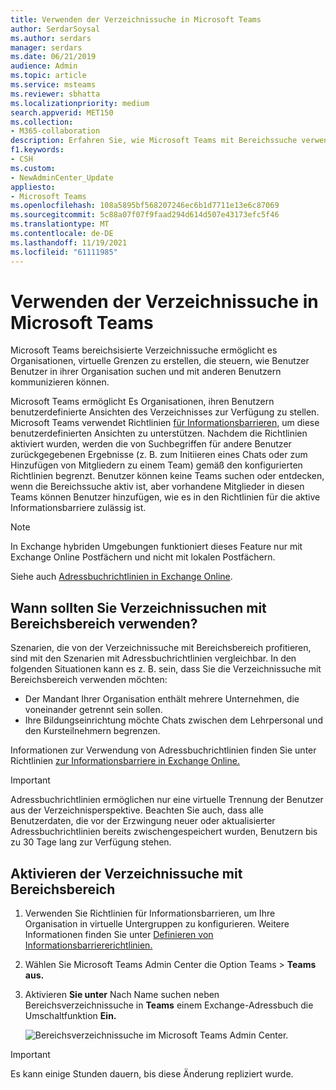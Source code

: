 ```yaml
---
title: Verwenden der Verzeichnissuche in Microsoft Teams
author: SerdarSoysal
ms.author: serdars
manager: serdars
ms.date: 06/21/2019
audience: Admin
ms.topic: article
ms.service: msteams
ms.reviewer: sbhatta
ms.localizationpriority: medium
search.appverid: MET150
ms.collection:
- M365-collaboration
description: Erfahren Sie, wie Microsoft Teams mit Bereichssuche verwenden können, um benutzerdefinierte Ansichten des Verzeichnisses zur Verfügung zu stellen.
f1.keywords:
- CSH
ms.custom:
- NewAdminCenter_Update
appliesto:
- Microsoft Teams
ms.openlocfilehash: 108a5895bf568207246ec6b1d7711e13e6c87069
ms.sourcegitcommit: 5c88a07f07f9faad294d614d507e43173efc5f46
ms.translationtype: MT
ms.contentlocale: de-DE
ms.lasthandoff: 11/19/2021
ms.locfileid: "61111985"
---
```

# <a name="use-microsoft-teams-scoped-directory-search"></a>Verwenden der Verzeichnissuche in Microsoft Teams

Microsoft Teams bereichsisierte Verzeichnissuche ermöglicht es Organisationen, virtuelle Grenzen zu erstellen, die steuern, wie Benutzer Benutzer in ihrer Organisation suchen und mit anderen Benutzern kommunizieren können. 

Microsoft Teams ermöglicht Es Organisationen, ihren Benutzern benutzerdefinierte Ansichten des Verzeichnisses zur Verfügung zu stellen. Microsoft Teams verwendet Richtlinien [für Informationsbarrieren,](/microsoft-365/compliance/information-barriers) um diese benutzerdefinierten Ansichten zu unterstützen. Nachdem die Richtlinien aktiviert wurden, werden die von Suchbegriffen für andere Benutzer zurückgegebenen Ergebnisse (z. B. zum Initiieren eines Chats oder zum Hinzufügen von Mitgliedern zu einem Team) gemäß den konfigurierten Richtlinien begrenzt. Benutzer können keine Teams suchen oder entdecken, wenn die Bereichssuche aktiv ist, aber vorhandene Mitglieder in diesen Teams können Benutzer hinzufügen, wie es in den Richtlinien für die aktive Informationsbarriere zulässig ist.

> [!NOTE]
> In Exchange hybriden Umgebungen funktioniert dieses Feature nur mit Exchange Online Postfächern und nicht mit lokalen Postfächern.

Siehe auch [Adressbuchrichtlinien in Exchange Online](/exchange/address-books/address-book-policies/address-book-policies).

## <a name="when-should-you-use-scoped-directory-searches"></a>Wann sollten Sie Verzeichnissuchen mit Bereichsbereich verwenden?

Szenarien, die von der Verzeichnissuche mit Bereichsbereich profitieren, sind mit den Szenarien mit Adressbuchrichtlinien vergleichbar. In den folgenden Situationen kann es z. B. sein, dass Sie die Verzeichnissuche mit Bereichsbereich verwenden möchten:

- Der Mandant Ihrer Organisation enthält mehrere Unternehmen, die voneinander getrennt sein sollen. 
- Ihre Bildungseinrichtung möchte Chats zwischen dem Lehrpersonal und den Kursteilnehmern begrenzen. 
 
Informationen zur Verwendung von Adressbuchrichtlinien finden Sie unter Richtlinien [zur Informationsbarriere in Exchange Online.](/microsoft-365/compliance/information-barriers)

> [!IMPORTANT]
> Adressbuchrichtlinien ermöglichen nur eine virtuelle Trennung der Benutzer aus der Verzeichnisperspektive. Beachten Sie auch, dass alle Benutzerdaten, die vor der Erzwingung neuer oder aktualisierter Adressbuchrichtlinien bereits zwischengespeichert wurden, Benutzern bis zu 30 Tage lang zur Verfügung stehen.

## <a name="turn-on-scoped-directory-search"></a>Aktivieren der Verzeichnissuche mit Bereichsbereich

1. Verwenden Sie Richtlinien für Informationsbarrieren, um Ihre Organisation in virtuelle Untergruppen zu konfigurieren. Weitere Informationen finden Sie unter [Definieren von Informationsbarriererichtlinien.](/microsoft-365/compliance/information-barriers-policies)

2. Wählen Sie Microsoft Teams Admin Center die Option Teams  >  **Teams aus.**

3. Aktivieren **Sie unter** Nach Name suchen neben Bereichsverzeichnissuche in **Teams** einem Exchange-Adressbuch die Umschaltfunktion **Ein.**

    ![Bereichsverzeichnissuche im Microsoft Teams Admin Center.](media/teams-scoped-directory-search-image1.png)

> [!IMPORTANT]
> Es kann einige Stunden dauern, bis diese Änderung repliziert wurde.
